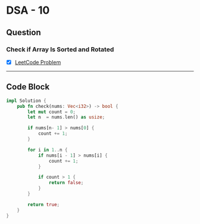 # DSA - 10

## Question

### Check if Array Is Sorted and Rotated

- [x] [LeetCode Problem](https://leetcode.com/problems/check-if-array-is-sorted-and-rotated/)

---

## Code Block

```rust
impl Solution {
    pub fn check(nums: Vec<i32>) -> bool {
        let mut count = 0;
        let n  = nums.len() as usize;

        if nums[n- 1] > nums[0] {
            count += 1;
        }

        for i in 1..n {
            if nums[i - 1] > nums[i] {
                count += 1;
            }

            if count > 1 {
                return false;
            }
        }

        return true;
    }
}

```

<!-- ## Code Image

![alt text](image.png) -->
